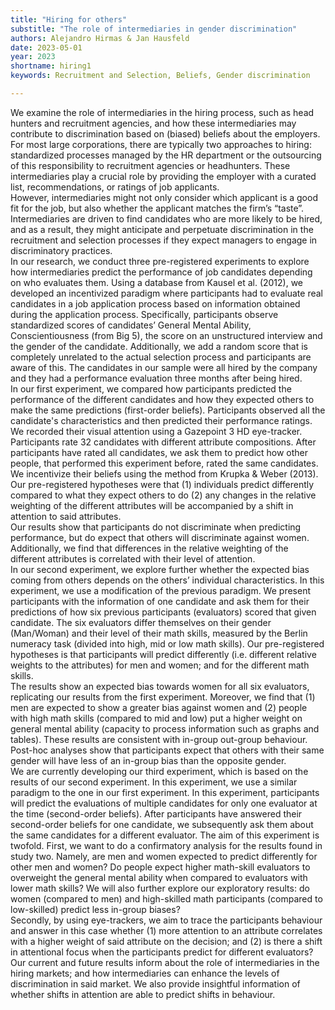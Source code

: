 ```yaml
---
title: "Hiring for others"
substitle: "The role of intermediaries in gender discrimination"
authors: Alejandro Hirmas & Jan Hausfeld
date: 2023-05-01
year: 2023
shortname: hiring1
keywords: Recruitment and Selection, Beliefs, Gender discrimination

---
```

We examine the role of intermediaries in the hiring process, such as head hunters and recruitment agencies, and how these intermediaries may contribute to discrimination based on (biased) beliefs about the employers. For most large corporations, there are typically two approaches to hiring: standardized processes managed by the HR department or the outsourcing of this responsibility to recruitment agencies or headhunters. These intermediaries play a crucial role by providing the employer with a curated list, recommendations, or ratings of job applicants. <br>
However, intermediaries might not only consider which applicant is a good fit for the job, but also whether the applicant matches the firm’s “taste”. Intermediaries are driven to find candidates who are more likely to be hired, and as a result, they might anticipate and perpetuate discrimination in the recruitment and selection processes if they expect managers to engage in discriminatory practices. <br>
In our research, we conduct three pre-registered experiments to explore how intermediaries predict the performance of job candidates depending on who evaluates them. Using a database from Kausel et al. (2012), we developed an incentivized paradigm where participants had to evaluate real candidates in a job application process based on information obtained during the application process. Specifically, participants observe standardized scores of candidates’ General Mental Ability, Conscientiousness (from Big 5), the score on an unstructured interview and the gender of the candidate. Additionally, we add a random score that is completely unrelated to the actual selection process and participants are aware of this. The candidates in our sample were all hired by the company and they had a performance evaluation three months after being hired. <br>
In our first experiment, we compared how participants predicted the performance of the different candidates and how they expected others to make the same predictions (first-order beliefs). Participants observed all the candidate's characteristics and then predicted their performance ratings. We recorded their visual attention using a Gazepoint 3 HD eye-tracker. Participants rate 32 candidates with different attribute compositions. After participants have rated all candidates, we ask them to predict how other people, that performed this experiment before, rated the same candidates. We incentivize their beliefs using the method from Krupka & Weber (2013). Our pre-registered hypotheses were that (1) individuals predict differently compared to what they expect others to do (2) any changes in the relative weighting of the different attributes will be accompanied by a shift in attention to said attributes.  <br>
Our results show that participants do not discriminate when predicting performance, but do expect that others will discriminate against women. Additionally, we find that differences in the relative weighting of the different attributes is correlated with their level of attention. <br>
In our second experiment, we explore further whether the expected bias coming from others depends on the others’ individual characteristics. In this experiment, we use a modification of the previous paradigm. We present participants with the information of one candidate and ask them for their predictions of how six previous participants (evaluators) scored that given candidate. The six evaluators differ themselves on their gender (Man/Woman) and their level of their math skills, measured by the Berlin numeracy task (divided into high, mid or low math skills). Our pre-registered hypotheses is that participants will predict differently (i.e. different relative weights to the attributes) for men and women; and for the different math skills. <br>
The results show an expected bias towards women for all six evaluators, replicating our results from the first experiment. Moreover, we find that (1) men are expected to show a greater bias against women and (2) people with high math skills (compared to mid and low) put a higher weight on general mental ability (capacity to process information such as graphs and tables). These results are consistent with in-group out-group behaviour. Post-hoc analyses show that participants expect that others with their same gender will have less of an in-group bias than the opposite gender. <br>
We are currently developing our third experiment, which is based on the results of our second experiment. In this experiment, we use a similar paradigm to the one in our first experiment. In this experiment, participants will predict the evaluations of multiple candidates for only one evaluator at the time (second-order beliefs). After participants have answered their second-order beliefs for one candidate, we subsequently ask them about the same candidates for a different evaluator. The aim of this experiment is twofold. First, we want to do a confirmatory analysis for the results found in study two. Namely, are men and women expected to predict differently for other men and women? Do people expect higher math-skill evaluators to overweight the general mental ability when compared to evaluators with lower math skills? We will also further explore our exploratory results: do women (compared to men) and high-skilled math participants (compared to low-skilled) predict less in-group biases? <br>
Secondly, by using eye-trackers, we aim to trace the participants behaviour and answer in this case whether (1) more attention to an attribute correlates with a higher weight of said attribute on the decision; and (2) is there a shift in attentional focus when the participants predict for different evaluators? <br>
Our current and future results inform about the role of intermediaries in the hiring markets; and how intermediaries can enhance the levels of discrimination in said market. We also provide insightful information of whether shifts in attention are able to predict shifts in behaviour.
